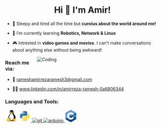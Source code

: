 <h1 align="center">Hi 👋  I'm Amir!  </h1>

- 🙂 Sleepy and tired all the time but **curoius about the world around me!**

- 🌱 I’m currently learning **Robotics, Network & Linux**

- 🎮 Intrested in **video games and movies**. I can't make conversations about anything else without being awkward!

  
<img align="right" alt="Coding" width="400" src="https://i.gifer.com/YCZM.gif">

<h3 align="left">Reach me via:</h3>

- 🥷 rameshamirrezaramesh3@gmail.com

- 🧑‍💼 www.linkedin.com/in/amirreza-ramesh-0a6806344



<h3 align="left">Languages and Tools:</h3>
<p align="left"> <a href="https://www.linux.org/" target="_blank" rel="noreferrer"> <img src="https://raw.githubusercontent.com/devicons/devicon/master/icons/linux/linux-original.svg" alt="linux" width="40" height="40"/></a> <a href="https://www.python.org" target="_blank" rel="noreferrer"> <img src="https://raw.githubusercontent.com/devicons/devicon/master/icons/python/python-original.svg" alt="python" width="40" height="40"/> </a> <a href="https://git-scm.com/" target="_blank" rel="noreferrer"> <img src="https://www.vectorlogo.zone/logos/git-scm/git-scm-icon.svg" alt="git" width="40" height="40"/> </a> <a href="https://www.arduino.cc/" target="_blank" rel="noreferrer"> <img src="https://cdn.worldvectorlogo.com/logos/arduino-1.svg" alt="arduino" width="40" height="40"/>  </a> <a href="https://www.w3schools.com/cpp/" target="_blank" rel="noreferrer"> <img src="https://raw.githubusercontent.com/devicons/devicon/master/icons/cplusplus/cplusplus-original.svg" alt="cplusplus" width="40" height="40"/> </a> </p>

